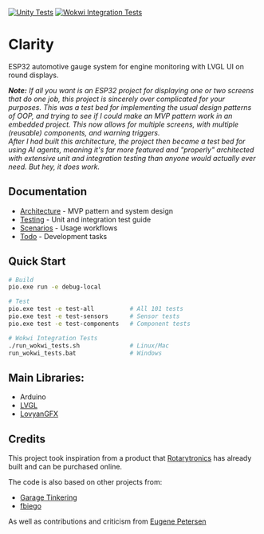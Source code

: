 [![Unity Tests](https://github.com/marcelrienks/Clarity/actions/workflows/test.yml/badge.svg)](https://github.com/marcelrienks/Clarity/actions/workflows/test.yml)
[![Wokwi Integration Tests](https://github.com/marcelrienks/Clarity/actions/workflows/wokwi-tests.yml/badge.svg)](https://github.com/marcelrienks/Clarity/actions/workflows/wokwi-tests.yml)

# Clarity
ESP32 automotive gauge system for engine monitoring with LVGL UI on round displays.

_**Note:** If all you want is an ESP32 project for displaying one or two screens that do one job, this project is sincerely over complicated for your purposes. This was a test bed for implementing the usual design patterns of OOP, and trying to see if I could make an MVP pattern work in an embedded project. This now allows for multiple screens, with multiple (reusable) components, and warning triggers.  
After I had built this architecture, the project then became a test bed for using AI agents, meaning it's far more featured and "properly" architected with extensive unit and integration testing than anyone would actually ever need. But hey, it does work._

## Documentation

- [Architecture](docs/architecture.md) - MVP pattern and system design
- [Testing](docs/test.md) - Unit and integration test guide  
- [Scenarios](docs/scenario.md) - Usage workflows
- [Todo](docs/todo.md) - Development tasks

## Quick Start

```bash
# Build
pio.exe run -e debug-local

# Test
pio.exe test -e test-all          # All 101 tests
pio.exe test -e test-sensors      # Sensor tests
pio.exe test -e test-components   # Component tests

# Wokwi Integration Tests
./run_wokwi_tests.sh              # Linux/Mac
run_wokwi_tests.bat               # Windows
```

## Main Libraries:
* Arduino
* [LVGL](https://docs.lvgl.io/master/)
* [LovyanGFX](https://docs.arduino.cc/libraries/lovyangfx/)
## Credits

This project took inspiration from a product that [Rotarytronics](https://www.rotarytronics.com/) has already built and can be purchased online.

The code is also based on other projects from:
* [Garage Tinkering](https://github.com/garagetinkering)
* [fbiego](https://github.com/fbiego)

As well as contributions and criticism from [Eugene Petersen](https://github.com/gino247)
